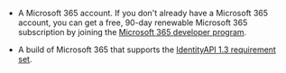 * A Microsoft 365 account. If you don't already have a Microsoft 365 account, you can get a free, 90-day renewable Microsoft 365 subscription by joining the [Microsoft 365 developer program](https://developer.microsoft.com/office/dev-program). 

* A build of Microsoft 365 that supports the [IdentityAPI 1.3 requirement set](/javascript/api/requirement-sets/identity-api-requirement-sets.md).
